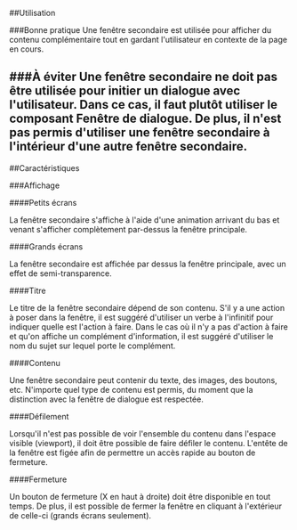##Utilisation

###Bonne pratique
Une fenêtre secondaire est utilisée pour afficher du contenu complémentaire tout en gardant l'utilisateur en contexte de la page en cours.

###À éviter
Une fenêtre secondaire ne doit pas être utilisée pour initier un dialogue avec l'utilisateur. Dans ce cas, il faut plutôt utiliser le composant Fenêtre de dialogue. De plus, il n'est pas permis d'utiliser une fenêtre secondaire à l'intérieur d'une autre fenêtre secondaire.
---

##Caractéristiques

###Affichage

####Petits écrans

La fenêtre secondaire s'affiche à l'aide d'une animation arrivant du bas et venant s'afficher complètement par-dessus la fenêtre principale.

####Grands écrans

La fenêtre secondaire est affichée par dessus la fenêtre principale, avec un effet de semi-transparence.

####Titre

Le titre de la fenêtre secondaire dépend de son contenu. S'il y a une action à poser dans la fenêtre, il est suggéré d'utiliser un verbe à l'infinitif pour indiquer quelle est l'action à faire. Dans le cas où il n'y a pas d'action à faire et qu'on affiche un complément d'information, il est suggéré d'utiliser le nom du sujet sur lequel porte le complément.

####Contenu

Une fenêtre secondaire peut contenir du texte, des images, des boutons, etc. N'importe quel type de contenu est permis, du moment que la distinction avec la fenêtre de dialogue est respectée.

####Défilement

Lorsqu'il n'est pas possible de voir l'ensemble du contenu dans l'espace visible (viewport), il doit être possible de faire défiler le contenu. L'entête de la fenêtre est figée afin de permettre un accès rapide au bouton de fermeture.

####Fermeture

Un bouton de fermeture (X en haut à droite) doit être disponible en tout temps. De plus, il est possible de fermer la fenêtre en cliquant à l'extérieur de celle-ci (grands écrans seulement).
